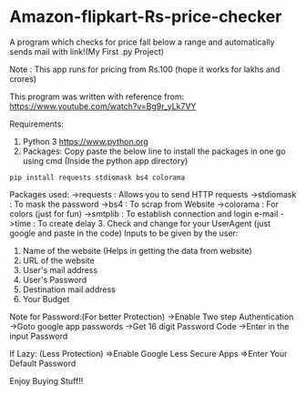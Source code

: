 # Amazon-flipkart-Rs-price-checker
A program which checks for price fall below a range and automatically sends mail with link!(My First .py Project)

Note : This app runs for pricing from Rs.100 (hope it works for lakhs and crores)

This program was written with reference from:
  https://www.youtube.com/watch?v=Bg9r_yLk7VY

Requirements:
  1. Python 3  https://www.python.org
  2. Packages: Copy paste the below line to install the packages in one go using cmd (Inside the python app directory)
  
    pip install requests stdiomask bs4 colorama
    
   Packages used:
      ->requests : Allows you to send HTTP requests
      ->stdiomask : To mask the password
      ->bs4 : To scrap from Website
      ->colorama : For colors (just for fun)
      ->smtplib : To establish connection and login e-mail
      ->time : To create delay
  3. Check and change for your UserAgent (just google and paste in the code)
 Inputs to be given by the user:
  1. Name of the website (Helps in getting the data from website)
  2. URL of the website
  3. User's mail address
  4. User's Password
  5. Destination mail address
  6. Your Budget
  
Note for Password:(For better Protection)
  ->Enable Two step Authentication
  ->Goto google app passwords
  ->Get 16 digit Password Code
  ->Enter in the input Password
  
If Lazy: (Less Protection)
	=>Enable Google Less Secure Apps
	=>Enter Your Default Password
  
  Enjoy Buying Stuff!!
